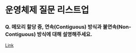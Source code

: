 # 운영체제 질문 리스트업

### Q. 메모리 할당 중, 연속(Contiguous) 방식과 불연속(Non-Contiguous) 방식에 대해 설명해주세요.
[Link]([https://example.com](https://github.com/CS-MASTER-BOOK/CS-NOTE/tree/main/%EC%9A%B4%EC%98%81%EC%B2%B4%EC%A0%9C/%EB%A9%94%EB%AA%A8%EB%A6%AC%20%ED%95%A0%EB%8B%B9%20%EC%A4%91%2C%20%EC%97%B0%EC%86%8D(Contiguous)%20%EB%B0%A9%EC%8B%9D%EA%B3%BC%20%EB%B6%88%EC%97%B0%EC%86%8D(Non-Contiguous)%20%EB%B0%A9%EC%8B%9D%EC%97%90%20%EB%8C%80%ED%95%B4%20%EC%84%A4%EB%AA%85%ED%95%B4%EC%A3%BC%EC%84%B8%EC%9A%94.))
